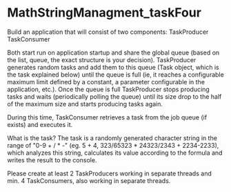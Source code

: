 # MathStringManagment_taskFour

Build an application that will consist of two components:
TaskProducer
TaskConsumer

Both start run on application startup and share the global queue (based on the list, queue, the exact structure is your decision). TaskProducer generates random tasks and add them to this queue (Task object, which is the task explained below) until the queue is full (ie, it reaches a configurable maximum limit defined by a constant, a parameter configurable in the application, etc.). Once the queue is full TaskProducer stops producing tasks and waits (periodically polling the queue) until its size drop to the half of the maximum size and starts producing tasks again.

During this time, TaskConsumer retrieves a task from the job queue (if exists) and executes it.


What is the task? The task is a randomly generated character string in the range of "0-9 + / * -" (eg. 5 + 4, 323/65323 * 24323/2343 + 2234-2233), which analyzes this string, calculates its value according to the formula and writes the result to the console.


Please create at least 2 TaskProducers working in separate threads and min. 4 TaskConsumers, also working in separate threads.
